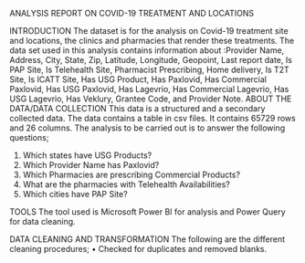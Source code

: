 ANALYSIS REPORT ON COVID-19 TREATMENT AND LOCATIONS

INTRODUCTION
The dataset is for the analysis on Covid-19 treatment site and locations, the clinics and pharmacies that render these treatments. The data set used in this analysis contains information about :Provider Name, Address, City, State, Zip, Latitude, Longitude, Geopoint, Last report date, Is PAP Site, Is Telehealth Site, Pharmacist Prescribing, Home delivery, Is T2T Site, Is ICATT Site, Has USG Product, Has Paxlovid, Has Commercial Paxlovid, Has USG Paxlovid, Has Lagevrio, Has Commercial Lagevrio, Has USG Lagevrio, Has Veklury, Grantee Code, and Provider Note.
ABOUT THE DATA/DATA COLLECTION
This data is a structured and a secondary collected data. The data contains a table in csv files. It contains 65729 rows and 26 columns.
The analysis to be carried out is to answer the following questions;
1.	Which states have USG Products?
2.	Which Provider Name has Paxlovid?
3.	Which Pharmacies are prescribing Commercial Products?
4.	What are the pharmacies with Telehealth Availabilities?
5.	Which cities have PAP Site?

   
TOOLS
The tool used is Microsoft Power BI for analysis and Power Query for data cleaning.

DATA CLEANING AND TRANSFORMATION
The following are the different cleaning procedures;
•	Checked for duplicates and removed blanks.
